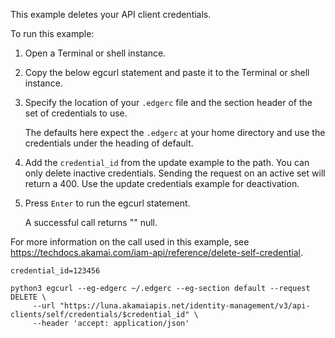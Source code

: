 This example deletes your API client credentials.

To run this example:

1. Open a Terminal or shell instance.

2. Copy the below egcurl statement and paste it to the Terminal or shell instance.

3. Specify the location of your `.edgerc` file and the section header of the set of credentials to use.

   The defaults here expect the `.edgerc` at your home directory and use the credentials under the heading of default.

4. Add the `credential_id` from the update example to the path. You can only delete inactive credentials. Sending the request on an active set will return a 400. Use the update credentials example for deactivation.

5. Press `Enter` to run the egcurl statement.

   A successful call returns "" null.

For more information on the call used in this example, see https://techdocs.akamai.com/iam-api/reference/delete-self-credential.

```
credential_id=123456

python3 egcurl --eg-edgerc ~/.edgerc --eg-section default --request DELETE \
     --url "https://luna.akamaiapis.net/identity-management/v3/api-clients/self/credentials/$credential_id" \
     --header 'accept: application/json'
```